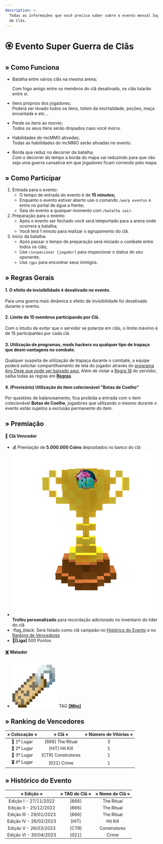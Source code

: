 ```yaml
---
description: >-
  Todas as informações que você precisa saber sobre o evento mensal Super Guerra
  de Clãs.
---
```


# 🏵 Evento Super Guerra de Clãs

## » Como Funciona

*   Batalha entre vários clãs na mesma arena;

    Com fogo amigo entre os membros do clã desativado, os clãs lutarão entre si.
* Itens próprios dos jogadores;\
  Poderá ser levado todos os itens, totem da imortalidade, poções, maça encantada e etc...
* Perde os itens ao morrer;\
  Todos os seus itens serão dropados caso você morra.
* Habilidades do mcMMO ativadas;\
  Todas as habilidades do mcMMO serão ativadas no evento.
* Borda que reduz no decorrer da batalha;\
  Com o decorrer do tempo a borda do mapa vai reduzindo para que não seja uma guerra cansativa em que jogadores ficam correndo pelo mapa.

## » Como Participar

1. Entrada para o evento:
   * O tempo de entrada do evento é de **15 minutos;**
   * Enquanto o evento estiver aberto use o comando `/warp eventos` e entre no portal de água a frente;
   * Saia do evento a qualquer momento com `/batalha sair`.
2. Preparação para o evento:
   * Após o evento ser fechado você será teleportado para a arena onde ocorrera a batalha;
   * Você terá 1 minuto para realizar o agrupamento do clã.
3. Inicio da batalha:
   * Após passar o tempo de preparação será iniciado o combate entre todos os clãs;
   * Use `/inspecionar [jogador]` para inspecionar o status do seu oponente;
   * Use `/gps` para encontrar seus inimigos.

## » Regras Gerais

#### 1. O efeito de invisibilidade é desativado no evento.

Para uma guerra mais dinâmica o efeito de invisibilidade foi desativado durante o evento.

#### 2. Limite de 15 membros participando por Clã.

Com o intuito de evitar que o servidor se polarize em clãs, o limite máximo é de 15 participantes por cada clã.

#### **3. Utilização de programas, mods hackers ou qualquer tipo de trapaça que deem vantagens no combate.**

Qualquer suspeita de utilização de trapaça durante o combate, a equipe poderá solicitar compartilhamento de tela do jogador através do [programa Any Desk que pode ser baixado aqui.](https://anydesk.com/pt/downloads) Além de violar a [Regra 18](https://wiki.rederevo.com/regras/jogabilidade#01-7) do servidor, saiba todas as regras em [**Regras**](../../regras/).

#### **4. (Provisório) Utilização do item colecionável "Botas de Coelho"**

Por questões de balanceamento, fica proibida a entrada com o item colecionável **Botas de Coelho**, jogadores que utilizando o mesmo durante o evento estão sujeitos a exclusão permanente do item.

## » Premiação

#### 🥇 **Clã Vencedor**

* :moneybag: Premiação de **5.000.000 Coins** depositados no banco do clã
* <img src="../../.gitbook/assets/trofeurevo (2).png" alt="" data-size="line">**Troféu personalizado** para recordação adicionado no inventario do líder do clã
* :flag\_black: Será listado como clã campeão no [Histórico do Evento](evento-super-guerra-de-clas.md#historico-do-evento) e no [Ranking de Vencedores](evento-super-guerra-de-clas.md#undefined)
* 💎**\[Liga]** 500 Pontos

#### [☠️](https://emojipedia.org/skull-and-crossbones/) **Matador**

* <img src="../../.gitbook/assets/image (14) (1) (2).png" alt="" data-size="line"> TAG [**\[Mito\]**](../../sistemas/mito.md)

## » Ranking de Vencedores

|  » Colocação «  |        » Clã «      | » Número de Vitórias «       |
| :-------------: | :-----------------: | :--------------------------: |
|   🥇 1º Lugar   |  \[666] The Ritual  |               3              |
|   🥈 2º Lugar   |   \[HiT] Hit Kill   |               1              |
|   🥉 3º Lugar   | \[CTR] Construtores |               1              |
| **🎖** 4º Lugar |     \[021] Crime    |               1              |

## » Histórico do Evento

|        » Edição «       | » TAG do Clã « | » Nome do Clã « |
| :---------------------: | :------------: | :-------------: |
|  Edição I - 27/11/2022  |     \[666]     |    The Ritual   |
|  Edição II - 25/12/2022 |     \[666]     |    The Ritual   |
| Edição III - 29/01/2023 |     \[666]     |    The Ritual   |
|  Edição IV - 26/02/2023 |     \[HiT]     |     Hit Kill    |
|  Edição V - 26/03/2023  |     \[CTR]     |   Construtores  |
|  Edição VI - 30/04/2023 |     \[021]     |      Crime      |
